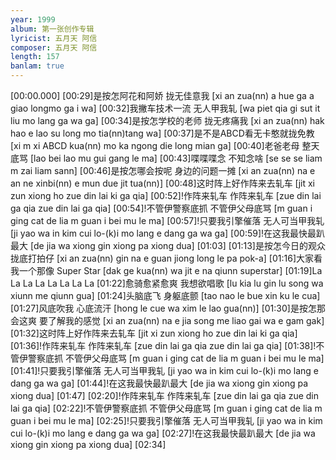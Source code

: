 ```yaml
---
year: 1999
album: 第一张创作专辑
lyricist: 五月天 阿信
composer: 五月天 阿信
length: 157
banlam: true
---
```

[00:00.000]
[00:29]是按怎阿花和阿娇 拢无佳意我 [xi an zua(nn) a hue ga a giao  longmo ga i wa]
[00:32]我撇车技术一流 无人甲我轧 [wa piet qia gi sut it liu  mo lang ga wa ga]
[00:34]是按怎学校的老师 拢无疼痛我 [xi an zua(nn) hak hao e lao su long mo tia(nn)tang wa]
[00:37]是不是ABCD看无卡憨就拢免教 [xi m xi ABCD kua(nn) mo ka ngong die long mian ga]
[00:40]老爸老母 整天底骂 [lao bei lao mu gui gang le ma]
[00:43]喋喋喋念 不知念啥 [se se se liam m zai liam sann]
[00:46]是按怎哪会按呢 身边的问题一摊 [xi an zua(nn) na e an ne  xinbi(nn) e mun due jit tua(nn)]
[00:48]这时阵上好作阵来去轧车 [jit xi zun xiong ho zue din lai ki ga qia]
[00:52]!作阵来轧车 作阵来轧车 [zue din lai ga qia  zue din lai ga qia]
[00:54]!不管伊警察底抓 不管伊父母底骂 [m guan i ging cat de lia  m guan i bei mu le ma]
[00:57]!只要我引擎催落 无人可当甲我轧 [ji yao wa in kim cui lo-(k)i  mo lang e dang ga wa ga]
[00:59]!在这我最快最趴最大 [de jia wa xiong gin xiong pa xiong dua]
[01:03]
[01:13]是按怎今日的观众拢底打拍仔 [xi an zua(nn) gin na e guan jiong long le pa pok-a]
[01:16]大家看我一个那像 Super Star [dak ge kua(nn) wa jit e na qiunn superstar]
[01:19]La La La La La La La La
[01:22]愈骑愈紧愈爽 我想欲唱歌 [lu kia lu gin lu song  wa xiunn me qiunn gua]
[01:24]头脑底飞 身躯底颤 [tao nao le bue  xin ku le cua]
[01:27]风底吹我 心底流汗 [hong le cue wa  xim le lao gua(nn)]
[01:30]是按怎那会这爽 要了解我的感觉 [xi an zua(nn) na e jia song  me liao gai wa e gam gak]
[01:32]这时阵上好作阵来去轧车 [jit xi zun xiong ho zue din lai ki ga qia]
[01:36]!作阵来轧车 作阵来轧车 [zue din lai ga qia  zue din lai ga qia]
[01:38]!不管伊警察底抓 不管伊父母底骂 [m guan i ging cat de lia  m guan i bei mu le ma]
[01:41]!只要我引擎催落 无人可当甲我轧 [ji yao wa in kim cui lo-(k)i  mo lang e dang ga wa ga]
[01:44]!在这我最快最趴最大 [de jia wa xiong gin xiong pa xiong dua]
[01:47]
[02:20]!作阵来轧车 作阵来轧车 [zue din lai ga qia  zue din lai ga qia]
[02:22]!不管伊警察底抓 不管伊父母底骂 [m guan i ging cat de lia  m guan i bei mu le ma]
[02:25]!只要我引擎催落 无人可当甲我轧 [ji yao wa in kim cui lo-(k)i  mo lang e dang ga wa ga]
[02:27]!在这我最快最趴最大 [de jia wa xiong gin xiong pa xiong dua]
[02:34]